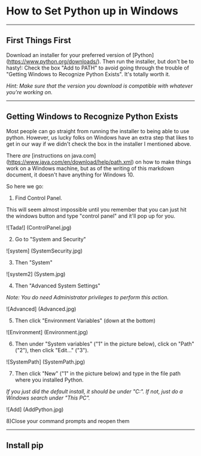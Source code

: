 # How to Set Python up in Windows

----
## First Things First
Download an installer for your preferred version of [Python] (https://www.python.org/downloads/). Then run the installer, but don't be to hasty!: Check the box "Add to PATH" to avoid going through the trouble of "Getting Windows to Recognize Python Exists". It's totally worth it.

*Hint: Make sure that the version you download is compatible with whatever you're working on.*

----
## Getting Windows to Recognize Python Exists
Most people can go straight from running the installer to being able to use python. However, us lucky folks on Windows have an extra step that likes to get in our way if we didn't check the box in the installer I mentioned above.

There *are* [instructions on java.com] (https://www.java.com/en/download/help/path.xml) on how to make things work on a Windows machine, but as of the writing of this markdown document, it doesn't have anything for Windows 10.

So here we go:

1) Find Control Panel.

This will seem almost impossible until you remember that you can just hit the windows button and type "control panel" and it'll pop up for you.

![Tada!] (ControlPanel.jpg)

2) Go to "System and Security"

![system] (SystemSecurity.jpg)

3) Then "System"

![system2] (System.jpg)

4) Then "Advanced System Settings"

*Note: You do need Administrator privileges to perform this action.*

![Advanced] (Advanced.jpg)

5) Then click "Environment Variables" (down at the bottom)

![Environment] (Environment.jpg)

6) Then under "System variables" ("1" in the picture below), click on "Path" ("2"), then click "Edit..." ("3").

![SystemPath] (SystemPath.jpg)

7) Then click "New" ("1" in the picture below) and type in the file path where you installed Python.

*If you just did the default install, it should be under "C:". If not, just do a Windows search under "This PC".*

![Add] (AddPython.jpg)

8)Close your command prompts and reopen them

----
## Install pip
